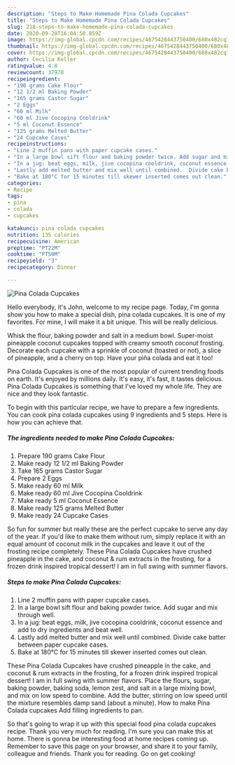 ```yaml
---
description: "Steps to Make Homemade Pina Colada Cupcakes"
title: "Steps to Make Homemade Pina Colada Cupcakes"
slug: 218-steps-to-make-homemade-pina-colada-cupcakes
date: 2020-09-28T16:04:50.859Z
image: https://img-global.cpcdn.com/recipes/4675428443750400/680x482cq70/pina-colada-cupcakes-recipe-main-photo.jpg
thumbnail: https://img-global.cpcdn.com/recipes/4675428443750400/680x482cq70/pina-colada-cupcakes-recipe-main-photo.jpg
cover: https://img-global.cpcdn.com/recipes/4675428443750400/680x482cq70/pina-colada-cupcakes-recipe-main-photo.jpg
author: Cecilia Keller
ratingvalue: 4.8
reviewcount: 37978
recipeingredient:
- "190 grams Cake Flour"
- "12 1/2 ml Baking Powder"
- "165 grams Castor Sugar"
- "2 Eggs"
- "60 ml Milk"
- "60 ml Jive Cocopina Cooldrink"
- "5 ml Coconut Essence"
- "125 grams Melted Butter"
- "24 Cupcake Cases"
recipeinstructions:
- "Line 2 muffin pans with paper cupcake cases."
- "In a large bowl sift flour and baking powder twice. Add sugar and mix through well."
- "In a jug: beat eggs, milk, jive cocopina cooldrink, coconut essence and add to dry ingredients and beat well."
- "Lastly add melted butter and mix well until combined.  Divide cake batter between paper cupcake cases."
- "Bake at 180°C for 15 minutes till skewer inserted comes out clean."
categories:
- Recipe
tags:
- pina
- colada
- cupcakes

katakunci: pina colada cupcakes 
nutrition: 135 calories
recipecuisine: American
preptime: "PT22M"
cooktime: "PT50M"
recipeyield: "3"
recipecategory: Dinner

---
```



![Pina Colada Cupcakes](https://img-global.cpcdn.com/recipes/4675428443750400/680x482cq70/pina-colada-cupcakes-recipe-main-photo.jpg)

Hello everybody, it's John, welcome to my recipe page. Today, I'm gonna show you how to make a special dish, pina colada cupcakes. It is one of my favorites. For mine, I will make it a bit unique. This will be really delicious.

Whisk the flour, baking powder and salt in a medium bowl. Super-moist pineapple coconut cupcakes topped with creamy smooth coconut frosting. Decorate each cupcake with a sprinkle of coconut (toasted or not), a slice of pineapple, and a cherry on top. Have your piña colada and eat it too!

Pina Colada Cupcakes is one of the most popular of current trending foods on earth. It's enjoyed by millions daily. It's easy, it's fast, it tastes delicious. Pina Colada Cupcakes is something that I've loved my whole life. They are nice and they look fantastic.


To begin with this particular recipe, we have to prepare a few ingredients. You can cook pina colada cupcakes using 9 ingredients and 5 steps. Here is how you can achieve that.

<!--inarticleads1-->

##### The ingredients needed to make Pina Colada Cupcakes:

1. Prepare 190 grams Cake Flour
1. Make ready 12 1/2 ml Baking Powder
1. Take 165 grams Castor Sugar
1. Prepare 2 Eggs
1. Make ready 60 ml Milk
1. Make ready 60 ml Jive Cocopina Cooldrink
1. Make ready 5 ml Coconut Essence
1. Make ready 125 grams Melted Butter
1. Make ready 24 Cupcake Cases


So fun for summer but really these are the perfect cupcake to serve any day of the year. If you&#39;d like to make them without rum, simply replace it with an equal amount of coconut milk in the cupcakes and leave it out of the frosting recipe completely. These Pina Colada Cupcakes have crushed pineapple in the cake, and coconut &amp; rum extracts in the frosting, for a frozen drink inspired tropical dessert! I am in full swing with summer flavors. 

<!--inarticleads2-->

##### Steps to make Pina Colada Cupcakes:

1. Line 2 muffin pans with paper cupcake cases.
1. In a large bowl sift flour and baking powder twice. Add sugar and mix through well.
1. In a jug: beat eggs, milk, jive cocopina cooldrink, coconut essence and add to dry ingredients and beat well.
1. Lastly add melted butter and mix well until combined.  Divide cake batter between paper cupcake cases.
1. Bake at 180°C for 15 minutes till skewer inserted comes out clean.


These Pina Colada Cupcakes have crushed pineapple in the cake, and coconut &amp; rum extracts in the frosting, for a frozen drink inspired tropical dessert! I am in full swing with summer flavors. Place the flours, sugar, baking powder, baking soda, lemon zest, and salt in a large mixing bowl, and mix on low speed to combine. Add the butter, stirring on low speed until the mixture resembles damp sand (about a minute). How to make Pina Colada cupcakes Add filling ingredients to pan. 

So that's going to wrap it up with this special food pina colada cupcakes recipe. Thank you very much for reading. I'm sure you can make this at home. There is gonna be interesting food at home recipes coming up. Remember to save this page on your browser, and share it to your family, colleague and friends. Thank you for reading. Go on get cooking!
